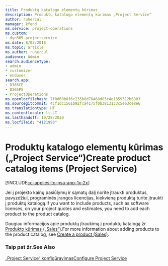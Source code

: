 ```yaml
---
title: Produktų katalogo elementų kūrimas
description: Produktų katalogo elementų kūrimas „Project Service“
author: ruhercul
manager: kfend
ms.service: project-operations
ms.custom:
- dyn365-projectservice
ms.date: 8/03/2018
ms.topic: article
ms.author: ruhercul
audience: Admin
search.audienceType:
- admin
- customizer
- enduser
search.app:
- D365CE
- D365PS
- ProjectOperations
ms.openlocfilehash: 7f0d60b8f6c235b8d78468d85c4e1359312b6803
ms.sourcegitcommit: 4cf1dc1561b92fca4175f0b3813133c5e63ce8e6
ms.translationtype: HT
ms.contentlocale: lt-LT
ms.lasthandoff: 10/28/2020
ms.locfileid: "4121993"
---
```

# <a name="create-product-catalog-items-project-service"></a><span data-ttu-id="1334f-103">Produktų katalogo elementų kūrimas („Project Service“)</span><span class="sxs-lookup"><span data-stu-id="1334f-103">Create product catalog items (Project Service)</span></span>

[!INCLUDE[cc-applies-to-psa-app-1x-2x](../includes/cc-applies-to-psa-app-1x-2x.md)]

<span data-ttu-id="1334f-104">Jei į projekto kainų pasiūlymų ir sąmatų dalį norite įtraukti produktus, pavyzdžiui, programinės įrangos licencijas, kiekvieną produktą turite įtraukti į produktų katalogą.</span><span class="sxs-lookup"><span data-stu-id="1334f-104">If you want to include products, such as software licenses, on your project quotes and estimates, you need to add each product to the product catalog.</span></span>  
  
 <span data-ttu-id="1334f-105">Daugiau informacijos apie produktų įtraukimą į produktų katalogą žr. [Produkto kūrimas („Sales“)](https://docs.microsoft.com/dynamics365/sales-enterprise/create-product-sales).</span><span class="sxs-lookup"><span data-stu-id="1334f-105">For more information about adding products to the product catalog, see [Create a product (Sales)](https://docs.microsoft.com/dynamics365/sales-enterprise/create-product-sales).</span></span>  
  
### <a name="see-also"></a><span data-ttu-id="1334f-106">Taip pat žr.</span><span class="sxs-lookup"><span data-stu-id="1334f-106">See Also</span></span>  
 [<span data-ttu-id="1334f-107">„Project Service“ konfigūravimas</span><span class="sxs-lookup"><span data-stu-id="1334f-107">Configure Project Service</span></span>](../psa/configure.md)
